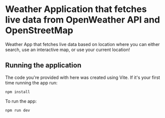 # Weather Application that fetches live data from OpenWeather API and OpenStreetMap
Weather App that fetches live data based on location where you can either search, use an interactive map, or use your current location!

## Running the application

The code you're provided with here was created using Vite. 
If it's your first time running the app run:
```
npm install
```
To run the app:
```
npm run dev
```
